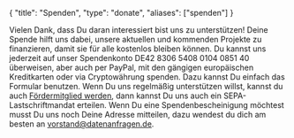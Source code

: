 {
	"title": "Spenden",
	"type": "donate",
	"aliases": ["spenden"]
}

Vielen Dank, dass Du daran interessiert bist uns zu unterstützen! Deine Spende hilft uns dabei, unsere aktuellen und kommenden Projekte zu finanzieren, damit sie für alle kostenlos bleiben können. Du kannst uns jederzeit auf unser Spendenkonto DE42 8306 5408 0104 0851 40 überweisen, aber auch per PayPal, mit den gängigen europäischen Kreditkarten oder via Cryptowährung spenden. Dazu kannst Du einfach das Formular benutzen. Wenn Du uns regelmäßig unterstützen willst, kannst du auch [Fördermitglied werden](/mitglied-werden), dann kannst Du uns auch ein SEPA-Lastschriftmandat erteilen. Wenn Du eine Spendenbescheinigung möchtest musst Du uns noch Deine Adresse mitteilen, dazu wendest du dich am besten an [vorstand@datenanfragen.de](mailto:vorstand@datenanfragen.de).
